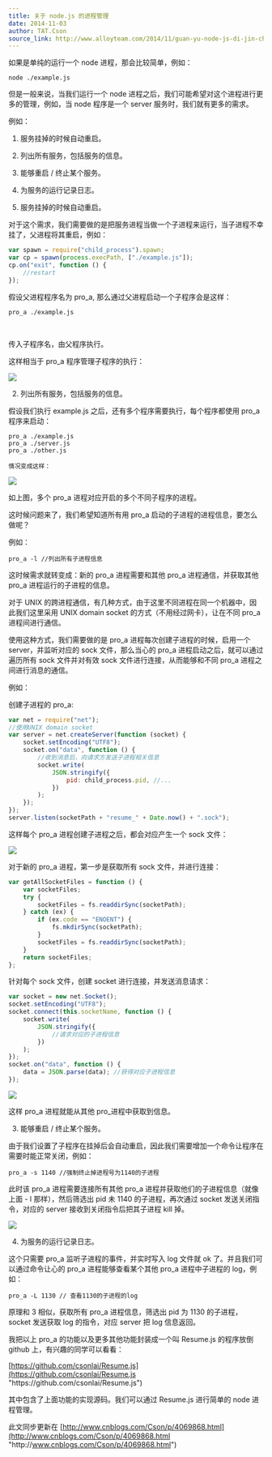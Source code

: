 ```yaml
---
title: 关于 node.js 的进程管理
date: 2014-11-03
author: TAT.Cson
source_link: http://www.alloyteam.com/2014/11/guan-yu-node-js-di-jin-cheng-guan-li/
---
```


<!-- {% raw %} - for jekyll -->

如果是单纯的运行一个 node 进程，那会比较简单，例如：

    node ./example.js

但是一般来说，当我们运行一个 node 进程之后，我们可能希望对这个进程进行更多的管理，例如，当 node 程序是一个 server 服务时，我们就有更多的需求。

例如：

1. 服务挂掉的时候自动重启。

2. 列出所有服务，包括服务的信息。

3. 能够重启 / 终止某个服务。

4. 为服务的运行记录日志。

1. 服务挂掉的时候自动重启。

对于这个需求，我们需要做的是把服务进程当做一个子进程来运行，当子进程不幸挂了，父进程将其重启，例如：

```javascript
var spawn = require("child_process").spawn;
var cp = spawn(process.execPath, ["./example.js"]);
cp.on("exit", function () {
    //restart
});
```

假设父进程程序名为 pro_a, 那么通过父进程启动一个子程序会是这样：

    pro_a ./example.js

 

传入子程序名，由父程序执行。

这样相当于 pro_a 程序管理子程序的执行：

![](http://images.cnblogs.com/cnblogs_com/Cson/290336/o_94CE18F4-4D3C-4BAC-930C-8CB6DD68FBF4.png)

2. 列出所有服务，包括服务的信息。

假设我们执行 example.js 之后，还有多个程序需要执行，每个程序都使用 pro_a 程序来启动：

    pro_a ./example.js
    pro_a ./server.js
    pro_a ./other.js
     
    情况变成这样：

![](http://images.cnblogs.com/cnblogs_com/Cson/290336/o_2.png)

如上图，多个 pro_a 进程对应开启的多个不同子程序的进程。

这时候问题来了，我们希望知道所有用 pro_a 启动的子进程的进程信息，要怎么做呢？

例如：

    pro_a -l //列出所有子进程信息

这时候需求就转变成：新的 pro_a 进程需要和其他 pro_a 进程通信，并获取其他 pro_a 进程运行的子进程的信息。

对于 UNIX 的跨进程通信，有几种方式，由于这里不同进程在同一个机器中，因此我们这里采用 UNIX domain socket 的方式（不用经过网卡），让在不同 pro_a 进程间进行通信。

使用这种方式，我们需要做的是 pro_a 进程每次创建子进程的时候，启用一个 server，并监听对应的 sock 文件，那么当心的 pro_a 进程启动之后，就可以通过遍历所有 sock 文件并对有效 sock 文件进行连接，从而能够和不同 pro_a 进程之间进行消息的通信。

例如：

创建子进程的 pro_a:

```javascript
var net = require("net");
//使用UNIX domain socket
var server = net.createServer(function (socket) {
    socket.setEncoding("UTF8");
    socket.on("data", function () {
        //收到消息后，向请求方发送子进程相关信息
        socket.write(
            JSON.stringify({
                pid: child_process.pid, //...
            })
        );
    });
});
server.listen(socketPath + "resume_" + Date.now() + ".sock");
```

这样每个 pro_a 进程创建子进程之后，都会对应产生一个 sock 文件：

![](http://images.cnblogs.com/cnblogs_com/Cson/290336/o_3.png)

对于新的 pro_a 进程，第一步是获取所有 sock 文件，并进行连接：

```javascript
var getAllSocketFiles = function () {
    var socketFiles;
    try {
        socketFiles = fs.readdirSync(socketPath);
    } catch (ex) {
        if (ex.code == "ENOENT") {
            fs.mkdirSync(socketPath);
        }
        socketFiles = fs.readdirSync(socketPath);
    }
    return socketFiles;
};
```

针对每个 sock 文件，创建 socket 进行连接，并发送消息请求：

```javascript
var socket = new net.Socket();
socket.setEncoding("UTF8");
socket.connect(this.socketName, function () {
    socket.write(
        JSON.stringify({
            //请求对应的子进程信息
        })
    );
});
socket.on("data", function () {
    data = JSON.parse(data); //获得对应子进程信息
});
```

![](http://images.cnblogs.com/cnblogs_com/Cson/290336/o_5.png)

这样 pro_a 进程就能从其他 pro\_进程中获取到信息。

3. 能够重启 / 终止某个服务。

由于我们设置了子程序在挂掉后会自动重启，因此我们需要增加一个命令让程序在需要时能正常关闭，例如：

    pro_a -s 1140 //强制终止掉进程号为1140的子进程

此时该 pro_a 进程需要连接所有其他 pro_a 进程并获取他们的子进程信息（就像上面 - l 那样），然后筛选出 pid 未 1140 的子进程，再次通过 socket 发送关闭指令，对应的 server 接收到关闭指令后把其子进程 kill 掉。

![](http://images.cnblogs.com/cnblogs_com/Cson/290336/o_4.png)

4. 为服务的运行记录日志。

这个只需要 pro_a 监听子进程的事件，并实时写入 log 文件就 ok 了。并且我们可以通过命令让心的 pro_a 进程能够查看某个其他 pro_a 进程中子进程的 log，例如：

    pro_a -L 1130 // 查看1130的子进程的log

原理和 3 相似，获取所有 pro_a 进程信息，筛选出 pid 为 1130 的子进程，socket 发送获取 log 的指令，对应 server 把 log 信息返回。

我把以上 pro_a 的功能以及更多其他功能封装成一个叫 Resume.js 的程序放倒 github 上，有兴趣的同学可以看看：

[https://github.com/csonlai/Resume.js](https://github.com/csonlai/Resume.js "https&#x3A;//github.com/csonlai/Resume.js")

其中包含了上面功能的实现源码。我们可以通过 Resume.js 进行简单的 node 进程管理。

此文同步更新在 [http://www.cnblogs.com/Cson/p/4069868.html](http://www.cnblogs.com/Cson/p/4069868.html "http&#x3A;//www.cnblogs.com/Cson/p/4069868.html")

<!-- {% endraw %} - for jekyll -->